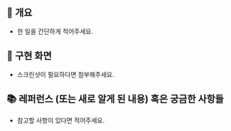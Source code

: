 ## 📌 개요
- 한 일을 간단하게 적어주세요.

## 📸 구현 화면
- 스크린샷이 필요하다면 첨부해주세요.

## 📚 레퍼런스 (또는 새로 알게 된 내용) 혹은 궁금한 사항들
- 참고할 사항이 있다면 적어주세요.
